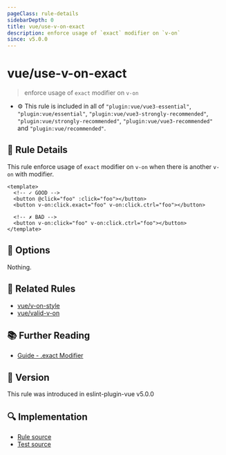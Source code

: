 ```yaml
---
pageClass: rule-details
sidebarDepth: 0
title: vue/use-v-on-exact
description: enforce usage of `exact` modifier on `v-on`
since: v5.0.0
---
```

# vue/use-v-on-exact

> enforce usage of `exact` modifier on `v-on`

- :gear: This rule is included in all of `"plugin:vue/vue3-essential"`, `"plugin:vue/essential"`, `"plugin:vue/vue3-strongly-recommended"`, `"plugin:vue/strongly-recommended"`, `"plugin:vue/vue3-recommended"` and `"plugin:vue/recommended"`.

## :book: Rule Details

This rule enforce usage of `exact` modifier on `v-on` when there is another `v-on` with modifier.

<eslint-code-block :rules="{'vue/use-v-on-exact': ['error']}">

```vue
<template>
  <!-- ✓ GOOD -->
  <button @click="foo" :click="foo"></button>
  <button v-on:click.exact="foo" v-on:click.ctrl="foo"></button>

  <!-- ✗ BAD -->
  <button v-on:click="foo" v-on:click.ctrl="foo"></button>
</template>
```

</eslint-code-block>

## :wrench: Options

Nothing.

## :couple: Related Rules

- [vue/v-on-style](https://github.com/vuejs/eslint-plugin-vue/tree/master/docs/rules/v-on-style.md)
- [vue/valid-v-on](https://github.com/vuejs/eslint-plugin-vue/tree/master/docs/rules/valid-v-on.md)

## :books: Further Reading

- [Guide - .exact Modifier](https://vuejs.org/guide/essentials/event-handling.html#exact-modifier)

## :rocket: Version

This rule was introduced in eslint-plugin-vue v5.0.0

## :mag: Implementation

- [Rule source](https://github.com/vuejs/eslint-plugin-vue/blob/master/lib/rules/use-v-on-exact.js)
- [Test source](https://github.com/vuejs/eslint-plugin-vue/blob/master/tests/lib/rules/use-v-on-exact.js)
